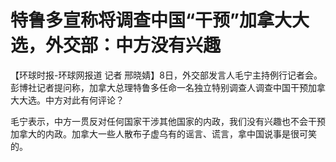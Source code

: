 # 特鲁多宣称将调查中国“干预”加拿大大选，外交部：中方没有兴趣

【环球时报-环球网报道 记者
邢晓婧】8日，外交部发言人毛宁主持例行记者会。彭博社记者提问称，加拿大总理特鲁多任命一名独立特别调查人调查中国干预加拿大大选。中方对此有何评论？

毛宁表示，中方一贯反对任何国家干涉其他国家的内政，我们没有兴趣也不会干预加拿大的内政。加拿大一些人散布子虚乌有的谣言、谎言，拿中国说事是很可笑的。

